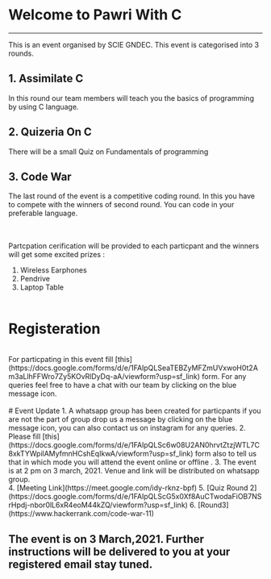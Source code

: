 # Welcome to Pawri With C
---
This is an event organised by SCIE GNDEC. This event is categorised into 3 rounds.

## 1. Assimilate C 
 In this round our team members will teach you the basics of programming by using C language.
<br>
## 2. Quizeria On C
 There will be a small Quiz on Fundamentals of programming
<br>
## 3. Code War
The last round of the event is a competitive coding round. In this you have to compete with the winners of second round. You can code in your preferable language.

<br><br>
Partcpation cerification will be provided to each particpant and the winners will get some excited prizes :<br>
1. Wireless Earphones
2. Pendrive
3. Laptop Table
<br><br>

# Registeration
<br>
For particpating in this event fill [this](https://docs.google.com/forms/d/e/1FAIpQLSeaTEBZyMFZmUVxwoH0t2Am3aLlhFFWro7Zy5KOvRlDyDq-aA/viewform?usp=sf_link) form. For any queries feel free to have a chat with our team by clicking on the blue message icon.
<br><br>
# Event Update
1. A whatsapp group has been created for particpants if you are not the part of group drop us a message by clicking on the blue message icon, you can also contact us on instagram for any queries.
2. Please fill [this](https://docs.google.com/forms/d/e/1FAIpQLSc6w08U2AN0hrvtZtzjWTL7C8xkTYWpilAMyfmnHCshEqIkwA/viewform?usp=sf_link) form also to tell us that in which mode you will attend the event online or offline .
3. The event is at 2 pm on 3 march, 2021. Venue and link will be distributed on whatsapp group.<br>
4.  [Meeting Link](https://meet.google.com/idy-rknz-bpf) 
5.  [Quiz Round 2](https://docs.google.com/forms/d/e/1FAIpQLScG5x0Xf8AuCTwodaFiOB7NSrHpdj-nbor0lL6xR4eoM44kZQ/viewform?usp=sf_link)
6.  [Round3](https://www.hackerrank.com/code-war-11)

## The event is on 3 March,2021. Further instructions will be delivered to you at your registered email stay tuned.
